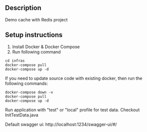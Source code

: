 ## Description
Demo cache with Redis project

## Setup instructions
1. Install Docker & Docker Compose
2. Run following command

```shell
cd infras
docker-compose pull
docker-compose up -d
```

If you need to update source code with existing docker, then run the following commands:

```shell
docker-compose down -v
docker-compose pull
docker-compose up -d
```

Run application with "test" or "local" profile for test data.
Checkout InitTestData.java

Default swagger ui: http://localhost:1234/swagger-ui/#/